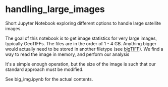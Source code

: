 # handling_large_images
Short Jupyter Notebook exploring different options to handle large satellite images.

The goal of this notebook is to get image statistics for very large images, typically GeoTIFFs. The files are in the order of 1 - 4 GB. Anything bigger would actually need to be stored in another filetype (see [bigTIFF](http://www.simplesystems.org/libtiff/bigtiffpr.html)). We find a way to read the image in memory, and perform our analysis

It's a simple enough operation, but the size of the image is such that our standard approach must be modified.

See big_img.ipynb for the actual contents.
